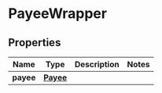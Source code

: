 # PayeeWrapper

## Properties
Name | Type | Description | Notes
------------ | ------------- | ------------- | -------------
**payee** | [**Payee**](Payee.md) |  | 


